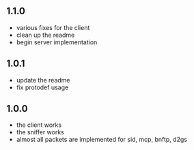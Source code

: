 ## 1.1.0

* various fixes for the client
* clean up the readme
* begin server implementation

## 1.0.1
* update the readme
* fix protodef usage

## 1.0.0

* the client works
* the sniffer works
* almost all packets are implemented for sid, mcp, bnftp, d2gs
